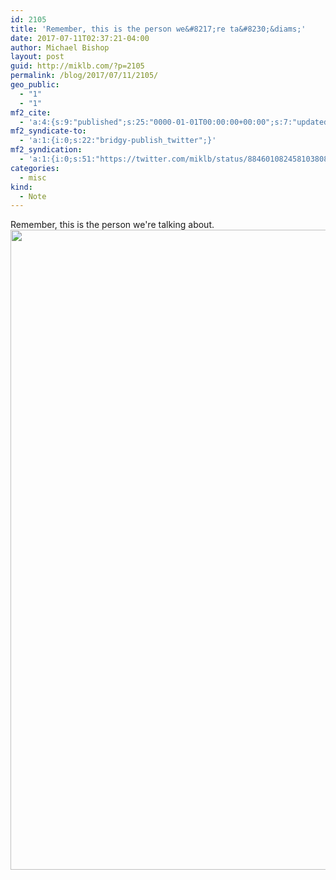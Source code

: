 ```yaml
---
id: 2105
title: 'Remember, this is the person we&#8217;re ta&#8230;&diams;'
date: 2017-07-11T02:37:21-04:00
author: Michael Bishop
layout: post
guid: http://miklb.com/?p=2105
permalink: /blog/2017/07/11/2105/
geo_public:
  - "1"
  - "1"
mf2_cite:
  - 'a:4:{s:9:"published";s:25:"0000-01-01T00:00:00+00:00";s:7:"updated";s:25:"0000-01-01T00:00:00+00:00";s:8:"category";a:1:{i:0;s:0:"";}s:6:"author";a:0:{}}'
mf2_syndicate-to:
  - 'a:1:{i:0;s:22:"bridgy-publish_twitter";}'
mf2_syndication:
  - 'a:1:{i:0;s:51:"https://twitter.com/miklb/status/884601082458103808";}'
categories:
  - misc
kind:
  - Note
---
```

Remember, this is the person we're talking about. <img src="https://miklb.com/content/uploads/2017/07/hunt30n-9-web-682x1024.jpg" alt="" width="682" height="1024" class="u-photo alignnone size-large wp-image-2106" />